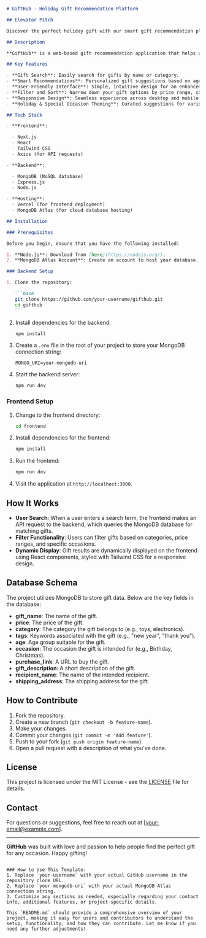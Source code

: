 ````markdown
# GiftHub - Holiday Gift Recommendation Platform

## Elevator Pitch

Discover the perfect holiday gift with our smart gift recommendation platform, designed to make finding personalized and thoughtful presents for every occasion a seamless experience.

## Description

**GiftHub** is a web-based gift recommendation application that helps users discover the ideal gifts based on various factors such as age, occasion, category, and more. It is tailored to make gift shopping easy, especially during the holiday season or special events, by providing curated gift suggestions that match individual preferences.

## Key Features

- **Gift Search**: Easily search for gifts by name or category.
- **Smart Recommendations**: Personalized gift suggestions based on age, occasion, and preferences.
- **User-Friendly Interface**: Simple, intuitive design for an enhanced user experience.
- **Filter and Sort**: Narrow down your gift options by price range, category, and occasion.
- **Responsive Design**: Seamless experience across desktop and mobile devices.
- **Holiday & Special Occasion Theming**: Curated suggestions for various occasions like Christmas, New Year’s, and Birthdays.

## Tech Stack

- **Frontend**:

  - Next.js
  - React
  - Tailwind CSS
  - Axios (for API requests)

- **Backend**:

  - MongoDB (NoSQL database)
  - Express.js
  - Node.js

- **Hosting**:
  - Vercel (for frontend deployment)
  - MongoDB Atlas (for cloud database hosting)

## Installation

### Prerequisites

Before you begin, ensure that you have the following installed:

1. **Node.js**: Download from [here](https://nodejs.org/).
2. **MongoDB Atlas Account**: Create an account to host your database. [Create an Atlas account](https://www.mongodb.com/cloud/atlas).

### Backend Setup

1. Clone the repository:

   ```bash
   git clone https://github.com/your-username/gifthub.git
   cd gifthub
   ```
````

2. Install dependencies for the backend:

   ```bash
   npm install
   ```

3. Create a `.env` file in the root of your project to store your MongoDB connection string:

   ```
   MONGO_URI=your-mongodb-uri
   ```

4. Start the backend server:

   ```bash
   npm run dev
   ```

### Frontend Setup

1. Change to the frontend directory:

   ```bash
   cd frontend
   ```

2. Install dependencies for the frontend:

   ```bash
   npm install
   ```

3. Run the frontend:

   ```bash
   npm run dev
   ```

4. Visit the application at `http://localhost:3000`.

## How It Works

- **User Search**: When a user enters a search term, the frontend makes an API request to the backend, which queries the MongoDB database for matching gifts.
- **Filter Functionality**: Users can filter gifts based on categories, price ranges, and specific occasions.
- **Dynamic Display**: Gift results are dynamically displayed on the frontend using React components, styled with Tailwind CSS for a responsive design.

## Database Schema

The project utilizes MongoDB to store gift data. Below are the key fields in the database:

- **gift_name**: The name of the gift.
- **price**: The price of the gift.
- **category**: The category the gift belongs to (e.g., toys, electronics).
- **tags**: Keywords associated with the gift (e.g., "new year", "thank you").
- **age**: Age group suitable for the gift.
- **occasion**: The occasion the gift is intended for (e.g., Birthday, Christmas).
- **purchase_link**: A URL to buy the gift.
- **gift_description**: A short description of the gift.
- **recipient_name**: The name of the intended recipient.
- **shipping_address**: The shipping address for the gift.

## How to Contribute

1. Fork the repository.
2. Create a new branch (`git checkout -b feature-name`).
3. Make your changes.
4. Commit your changes (`git commit -m 'Add feature'`).
5. Push to your fork (`git push origin feature-name`).
6. Open a pull request with a description of what you’ve done.

## License

This project is licensed under the MIT License - see the [LICENSE](LICENSE) file for details.

## Contact

For questions or suggestions, feel free to reach out at [your-email@example.com].

---

**GiftHub** was built with love and passion to help people find the perfect gift for any occasion. Happy gifting!

```

### How to Use This Template:
1. Replace `your-username` with your actual GitHub username in the repository clone URL.
2. Replace `your-mongodb-uri` with your actual MongoDB Atlas connection string.
3. Customize any sections as needed, especially regarding your contact info, additional features, or project-specific details.

This `README.md` should provide a comprehensive overview of your project, making it easy for users and contributors to understand the setup, functionality, and how they can contribute. Let me know if you need any further adjustments!
```
